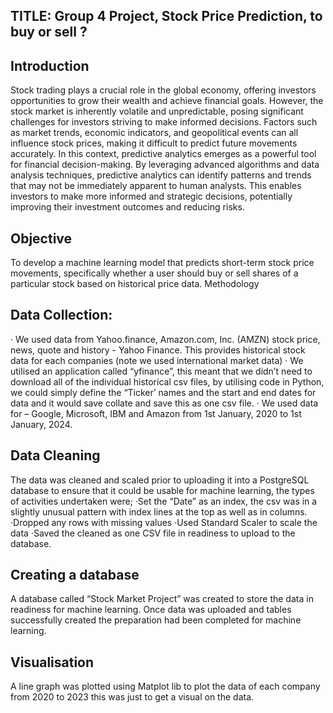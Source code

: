## TITLE: Group 4 Project, Stock Price Prediction, to buy or sell ?

## Introduction
Stock trading plays a crucial role in the global economy, offering investors opportunities to grow their wealth and achieve financial goals. However, the stock market is inherently volatile and unpredictable, posing significant challenges for investors striving to make informed decisions. Factors such as market trends, economic indicators, and geopolitical events can all influence stock prices, making it difficult to predict future movements accurately.
In this context, predictive analytics emerges as a powerful tool for financial decision-making. By leveraging advanced algorithms and data analysis techniques, predictive analytics can identify patterns and trends that may not be immediately apparent to human analysts. This enables investors to make more informed and strategic decisions, potentially improving their investment outcomes and reducing risks.

## Objective
To develop a machine learning model that predicts short-term stock price movements, specifically whether a user should buy or sell shares of a particular stock based on historical price data.
Methodology

## Data Collection:
·        We used data from Yahoo.finance, Amazon.com, Inc. (AMZN) stock price, news, quote and history - Yahoo Finance. This provides historical stock data for each companies (note we used international market data)
·        We utilised an application called “yfinance”, this meant that we didn’t need to download all  of the individual historical csv files, by utilising code in Python, we could simply define the “Ticker’ names and the start and end dates for data and it would save collate and save this as one csv file. 
·        We used data for – Google, Microsoft, IBM and Amazon from 1st January, 2020 to 1st January, 2024.

## Data Cleaning
The data was cleaned and scaled prior to uploading it into a PostgreSQL database to ensure that it could be usable for machine learning, the types of activities undertaken were;
·Set the “Date” as an index, the csv was in a slightly unusual pattern with index lines at the top as well as in columns.
·Dropped any rows with missing values
·Used Standard Scaler to scale the data
·Saved the cleaned as one CSV file in readiness to upload to the database.

## Creating a database
A database called “Stock Market Project” was created to store the data in readiness for machine learning.
Once data was uploaded and tables successfully created the preparation had been completed for machine learning.

## Visualisation
 A line graph was plotted using Matplot lib to plot the data of each company from 2020 to    2023 this was just to get a visual on the data.   



 
